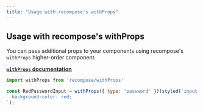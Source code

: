```yaml
---
title: "Usage with recompose's withProps"
---
```


## Usage with recompose's withProps

You can pass additional props to your components using recompose's `withProps` higher-order component. 

**[`withProps` documentation](https://github.com/acdlite/recompose/blob/master/docs/API.md#withprops)**

```jsx
import withProps from 'recompose/withProps'

const RedPasswordInput = withProps({ type: 'password' })(styled('input')`
  background-color: red;
`);
```
